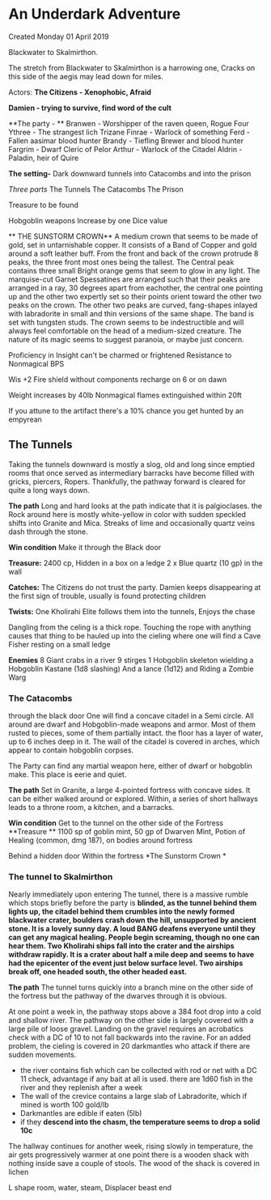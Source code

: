 # An Underdark Adventure
Created Monday 01 April 2019

Blackwater to Skalmirthon. 

The stretch from Blackwater to Skalmirthon is a harrowing one, Cracks on this side of the aegis may lead down for miles.

Actors: 
**The Citizens - Xenophobic, Afraid**

**Damien - trying to survive, find word of the cult**

**The party - **
Branwen - Worshipper of the raven queen, Rogue
Four Ythree - The strangest lich
Trizane Finrae - Warlock of something
Ferd - Fallen aasimar blood hunter
Brandy - Tiefling Brewer and blood hunter
Fargrim - Dwarf Cleric of Pelor
Arthur - Warlock of the Citadel
Aldrin - Paladin, heir of Quire
	
	
**The setting-**
Dark downward tunnels into Catacombs and into the prison
	
*Three parts*
The Tunnels
The Catacombs
The Prison
 

		
Treasure to be found

Hobgoblin weapons
Increase by one Dice value

** THE SUNSTORM CROWN**
A medium crown that seems to be made of gold, set in untarnishable copper. It consists of a Band of Copper and gold around a soft leather buff.  From the front and back of the crown protrude 8 peaks, the three front most ones being the tallest. The Central peak contains three small Bright orange gems that seem to glow in any light. The marquise-cut Garnet Spessatines are arranged such that their peaks are arranged in a ray, 30 degrees apart from eachother, the central one pointing up and the other two expertly set so their points orient toward the other two peaks on the crown. The other two peaks are curved, fang-shapes inlayed with  labradorite in small and thin versions of the same shape. The band is set with tungsten studs. The crown seems to be indestructible and will always feel comfortable on the head of a medium-sized creature. The nature of its magic seems to suggest paranoia, or maybe just concern.

Proficiency in Insight
can't be charmed or frightened
Resistance to Nonmagical BPS
	
Wis +2
Fire shield without components recharge on 6 or on dawn
	
Weight increases by 40lb
Nonmagical flames extinguished within 20ft

If you attune to the artifact there's a 10% chance you get hunted by an empyrean
	



The Tunnels
-----------

Taking the tunnels downward is mostly a slog, old and long since emptied rooms that once served as intermediary barracks have become filled with gricks, piercers, Ropers. Thankfully, the pathway forward is cleared for quite a long ways down. 


**The path**
Long and hard looks at the path indicate that it is palgioclases. the Rock around here is mostly white-yellow in color with sudden speckled shifts into Granite and Mica. Streaks of lime and occasionally quartz veins dash through the stone.

**Win condition**
Make it through the Black door 

**Treasure:**
2400 cp, Hidden in a box on a ledge 2 x Blue quartz (10 gp) in the wall 
	
**Catches:**
The Citizens do not trust the party. 
Damien keeps disappearing at the first sign of trouble, usually is found protecting children

**Twists:**
One Kholirahi Elite follows them into the tunnels, Enjoys the chase
	
Dangling from the celing is a thick rope. Touching the rope with anything causes that thing to be hauled up into the cieling where one will find a Cave Fisher resting on a small ledge
	
**Enemies**
 8 Giant crabs in a river
9 stirges
1 Hobgoblin skeleton wielding a Hobgoblin Kastane (1d8 slashing) And a lance (1d12) and Riding a Zombie Warg

### The Catacombs

 through the black door One will find a concave citadel  in a Semi circle. All around are dwarf and Hobgoblin-made weapons and armor. Most of them rusted to pieces, some of them partially intact. the floor has a layer of water, up to 6 inches deep in it. The wall of the citadel is covered in arches, which appear to contain hobgoblin corpses.

The Party can find any martial weapon here, either of dwarf or hobgoblin make. This place is eerie and quiet.

**The path**
Set in Granite, a large 4-pointed fortress with concave sides. It can be either walked around or explored. Within, a series of short hallways leads to a throne room, a kitchen, and a barracks. 

**Win condition**
Get to the tunnel on the other side of the Fortress
**Treasure **
1100 sp of goblin mint, 50 gp of Dwarven Mint, Potion of Healing (common, dmg 187), on bodies around fortress

Behind a hidden door Within the fortress
*The Sunstorm Crown *



### The tunnel to Skalmirthon

 Nearly immediately upon entering  The tunnel, there is a massive rumble which stops briefly before the party is **blinded, as the tunnel behind them lights up, the citadel behind them crumbles into the newly formed blackwater crater, boulders crash down the hill, unsupported by ancient stone. It is a lovely sunny day. A loud BANG deafens everyone until they can get any magical healing. People begin screaming, though no one can hear them. Two Kholirahi ships fall into the crater and the airships withdraw rapidly. It is a crater about half a mile deep and seems to  have had the epicenter of the event just below surface level. Two airships break off, one headed south, the other headed east.**


**The path**
The tunnel turns quickly into a branch mine on the other side of the fortress but the pathway of the dwarves through it is obvious. 

At one point a week in, the pathway stops above a 384 foot drop into a cold and shallow river. The pathway on the other side is largely covered with a large pile of loose gravel. Landing on the gravel requires an acrobatics check with a DC of 10 to not fall backwards into the ravine. For an added problem, the cieling is covered in 20 darkmantles who attack if there are sudden movements.

* the river contains fish which can be collected with rod or net with a DC 11 check, advantage if any bait at all is used. there are 1d60 fish in the river and they replenish after a week
* The wall of the crevice contains a large slab of Labradorite, which if mined is worth 100 gold/lb
* Darkmantles are edible if eaten (5lb)
* if they **descend into the chasm, the temperature seems to drop a solid 10c**


The hallway continues for another week, rising slowly in temperature, the air gets progressively warmer at one point there is a wooden shack with nothing inside save a couple of stools. The wood of the shack is covered in lichen 

L shape room, water, steam, Displacer beast end




